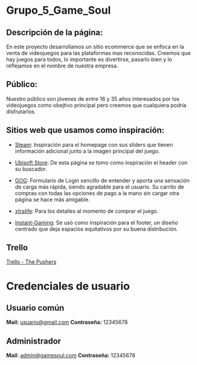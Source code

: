# Grupo_5_Game_Soul

## Descripción de la página:

En este proyecto desarrollamos un sitio ecommerce que se enfoca en la venta de videojuegos para las plataformas mas reconocidas. Creemos que hay juegos para todos, lo importante es divertirse, pasarlo bien y lo reflejamos en el nombre de nuestra empresa.

## Público:

Nuestro público son jóvenes de entre 16 y 35 años interesados por los videojuegos como obejtivo principal pero creemos que cualquiera podría disfrutarlos.


## Sitios web que usamos como inspiración:

- [Steam](https://store.steampowered.com): Inspiración para el homepage con sus sliders que tienen información adicional junto a la imagen principal del juego.

- [Ubisoft Store](https://store.ubi.com): De esta página se tomo como inspiración el header con su buscador.

- [GOG](https://www.gog.com): Formulario de Login sencillo de entender y aporta una sensación de carga más rápida, siendo agradable para el usuario. Su carrito de compras con todas las opciones de pago a la mano sin cargar otra página se hace más amigable.

- [xtralife](https://www.xtralife.com): Para los detalles al momento de comprar el juego.

- [Instant-Gaming](https://www.instant-gaming.com/es): Se usó como inspiración para el footer, un diseño centrado que deja espacios equitativos por su buena distribución.

## Trello

[Trello - The Pushers](https://trello.com/b/atlpFJBU/the-pushers)

# Credenciales de usuario

## Usuario común
__Mail:__ usuario@gmail.com
__Contraseña:__ 12345678

## Administrador
__Mail:__ admin@gamesoul.com
__Contraseña:__ 12345678
